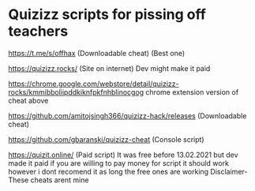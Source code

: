 # Quizizz scripts for pissing off teachers 
https://t.me/s/offhax (Downloadable cheat) (Best one)

https://quizizz.rocks/ (Site on internet) Dev might make it paid

https://chrome.google.com/webstore/detail/quizizz-rocks/kmmibboliipddkiknfpkfnhblinocgog chrome extension version of cheat above

https://github.com/amitojsingh366/quizizz-hack/releases (Downloadable cheat)

https://github.com/gbaranski/quizizz-cheat (Console script) 

https://quizit.online/ (Paid script) It was free before 13.02.2021 but dev made it paid if you are willing to pay money for script it should work however i dont recomend it as long the free ones are working
Disclaimer- These cheats arent mine 
